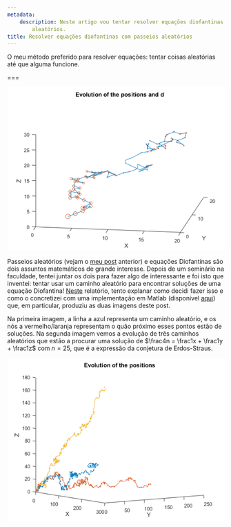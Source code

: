 ```yaml
---
metadata:
    description: Neste artigo vou tentar resolver equações diofantinas com passeios
        aleatórios.
title: Resolver equações diofantinas com passeios aleatórios
---
```


O meu método preferido para resolver equações: tentar coisas aleatórias até que alguma funcione.

===

![A 3D graph showing the random walk evolution](erdos1All.png)

Passeios aleatórios (vejam o [meu post](../random-walk-simulations) anterior) e equações Diofantinas são dois assuntos matemáticos de grande interesse. Depois de um seminário na faculdade, tentei juntar os dois para fazer algo de interessante e foi isto que inventei: tentar usar um caminho aleatório para encontrar soluções de uma equação Diofantina! [Neste](https://drive.google.com/open?id=0ByBeLS6ciLYVY1dXWVlvY2JSdGM) relatório, tento explanar como decidi fazer isso e como o concretizei com uma implementação em Matlab (disponível [aqui](https://github.com/RodrigoGiraoSerrao/projects/tree/master/randomWalks/diophantineEqs)) que, em particular, produziu as duas imagens deste post.

Na primeira imagem, a linha a azul representa um caminho aleatório, e os nós a vermelho/laranja representam o quão próximo esses pontos estão de soluções. Na segunda imagem vemos a evolução de três caminhos aleatórios que estão a procurar uma solução de $\frac4n = \frac1x + \frac1y + \frac1z$ com<b> </b>$n = 25$, que é a expressão da conjetura de Erdos-Straus.

![Three random walks in 3D](erdos25Pos.png)
